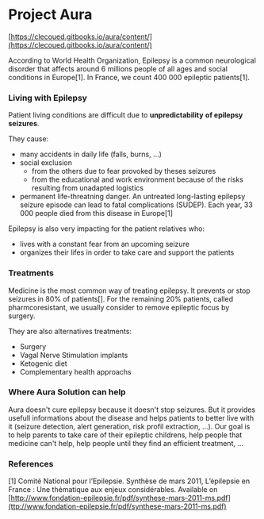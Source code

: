 # Project Aura

[https://clecoued.gitbooks.io/aura/content/](https://clecoued.gitbooks.io/aura/content/)

According to World Health Organization, Epilepsy is a common neurological disorder that affects around 6 millions people of all ages and social conditions in Europe\[1\]. In France, we count 400 000 epileptic patients\[1\].

### Living with Epilepsy

Patient living conditions are difficult due to **unpredictability** **of epilepsy seizures**.

They cause:

* many accidents in daily life \(falls, burns, ...\)
* social exclusion
  * from the others due to fear provoked by theses seizures
  * from the educational and work environment because of the risks resulting from unadapted logistics 
* permanent life-threatning danger. An untreated long-lasting epilepsy seizure episode can lead to fatal complications \(SUDEP\). Each year, 33 000 people died from this disease in Europe\[1\]

Epilepsy is also very impacting for the patient relatives who:

* lives with a constant fear from an upcoming seizure 
* organizes their lifes in order to take care and support the patients 

### Treatments

Medicine is the most common way of treating epilepsy. It prevents or stop seizures in 80% of patients[]. For the remaining 20% patients, called pharmcoresistant, we usually consider to remove epileptic focus by surgery.

They are also alternatives treatments:

* Surgery 
* Vagal Nerve Stimulation implants 
* Ketogenic diet 
* Complementary health approachs 

### Where Aura Solution can help

Aura doesn't cure epilepsy because it doesn't stop seizures. But it provides usefull informations about the disease and helps patients to better live with it \(seizure detection, alert generation, risk profil extraction, ...\). Our goal is to help parents to take care of their epileptic childrens, help people that medicine can't help, help people until they find an efficient treatment, ...

### References

\[1\] Comité National pour l’Epilepsie. Synthèse de mars 2011, L’épilepsie en France : Une thématique aux enjeux considérables. Available on [http://www.fondation-epilepsie.fr/pdf/synthese-mars-2011-ms.pdf](ttp://www.fondation-epilepsie.fr/pdf/synthese-mars-2011-ms.pdf)


